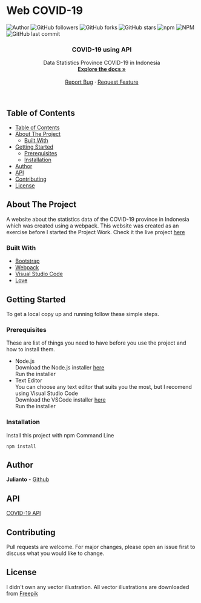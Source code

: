 # Web COVID-19
![Author](https://img.shields.io/badge/made%20by-julianto08-blue)
![GitHub followers](https://img.shields.io/github/followers/Julianto08?style=social)
![GitHub forks](https://img.shields.io/github/forks/julianto08/web-covid?style=social)
![GitHub stars](https://img.shields.io/github/stars/julianto08/web-covid?style=social)
![npm](https://img.shields.io/npm/v/parcel-bundler)
![NPM](https://img.shields.io/npm/l/parcel-bundler)
![GitHub last commit](https://img.shields.io/github/last-commit/Julianto08/web-covid)

<p align="center">
  <h3 align="center">COVID-19 using API</h3>

  <p align="center">
    Data Statistics Province COVID-19 in Indonesia
    <br />
    <a href="https://github.com/Julianto08/web-covid"><strong>Explore the docs »</strong></a>
    <br />
    <br />    
    <a href="https://github.com/Julianto08/web-covid/issues">Report Bug</a>
    ·
    <a href="https://github.com/Julianto08/web-covid/issues">Request Feature</a>
  </p>
</p><br>

## Table of Contents
- [Table of Contents](#table-of-contents)
- [About The Project](#about-the-project)
  - [Built With](#built-with)
- [Getting Started](#getting-started)
  - [Prerequisites](#prerequisites)
  - [Installation](#installation)
- [Author](#author)
- [API](#api)
- [Contributing](#contributing)
- [License](#license)

## About The Project
A website about the statistics data of the COVID-19 province in Indonesia which was created using a webpack. This website was created as an exercise before I started the Project Work. Check it the live project [here](https://covid19-province.web.app/)

### Built With

* [Bootstrap](https://getbootstrap.com/)
* [Webpack](https://webpack.js.org/)
* [Visual Studio Code](https://code.visualstudio.com/)
* [Love](https://pa1.narvii.com/6196/cb17531e2407c40e34d47aaf5c5b7bf69ce62fa0_hq.gif)

## Getting Started
To get a local copy up and running follow these simple steps.

### Prerequisites
These are list of things you need to have before you use the project and how to install them.
* Node.js<br>
Download the Node.js installer [here](https://nodejs.org/en/download/)<br>
Run the installer
* Text Editor<br>
You can choose any text editor that suits you the most, but I recomend using Visual Studio Code<br>
Download the VSCode installer [here](https://code.visualstudio.com/download)<br>
Run the installer

### Installation
Install this project with npm Command Line
```
npm install
```

## Author
**Julianto** - [Github](https://github.com/Julianto08)

## API
[COVID-19 API](https://api.kawalcorona.com/indonesia/provinsi)

## Contributing
Pull requests are welcome. For major changes, please open an issue first to discuss what you would like to change.

## License
I didn't own any vector illustration. All vector illustrations are downloaded from [Freepik](https://www.freepik.com/)
